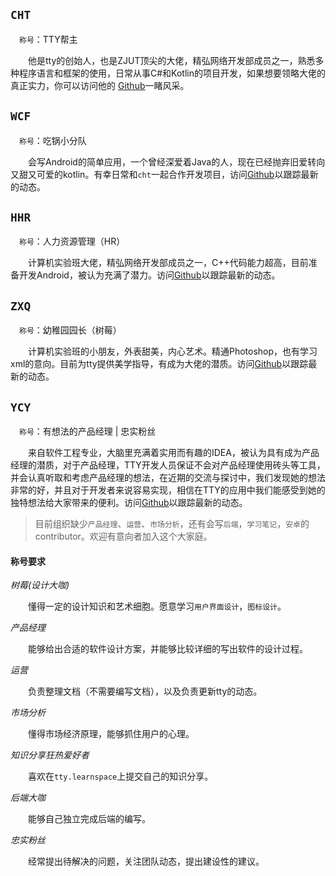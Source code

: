 ## `CHT`

&emsp;`称号`：TTY帮主 

&emsp;&emsp;他是tty的创始人，也是ZJUT顶尖的大佬，精弘网络开发部成员之一，熟悉多种程序语言和框架的使用，日常从事C#和Kotlin的项目开发，如果想要领略大佬的真正实力，你可以访问他的
[Github](https://github.com/h1542462994)一睹风采。

## `WCF`

&emsp;`称号`：吃锅小分队

&emsp;&emsp;会写Android的简单应用，一个曾经深爱着Java的人，现在已经抛弃旧爱转向又甜又可爱的kotlin。有幸日常和`cht`一起合作开发项目，访问[Github](https://github.com/658146603)以跟踪最新的动态。

## `HHR`

&emsp;`称号`：人力资源管理（HR）

&emsp;&emsp;计算机实验班大佬，精弘网络开发部成员之一，C++代码能力超高，目前准备开发Android，被认为充满了潜力。访问[Github](https://github.com/huhaorui)以跟踪最新的动态。

## `ZXQ`

&emsp;`称号`：幼稚园园长（树莓）

&emsp;&emsp;计算机实验班的小朋友，外表甜美，内心艺术。精通Photoshop，也有学习xml的意向。目前为tty提供美学指导，有成为大佬的潜质。访问[Github](https://github.com/hellokidqq)以跟踪最新的动态。

## `YCY`

&emsp;`称号`：有想法的产品经理 | 忠实粉丝

&emsp;&emsp;来自软件工程专业，大脑里充满着实用而有趣的IDEA，被认为具有成为产品经理的潜质，对于产品经理，TTY开发人员保证不会对产品经理使用砖头等工具，并会认真听取和考虑产品经理的想法，在近期的交流与探讨中，我们发现她的想法非常的好，并且对于开发者来说容易实现，相信在TTY的应用中我们能感受到她的独特想法给大家带来的便利。访问[Github](https://github.com/organge)以跟踪最新的动态。

> 目前组织缺少`产品经理`、`运营`、`市场分析`，还有会写`后端`，`学习笔记`，`安卓`的contributor。欢迎有意向者加入这个大家庭。

#### 称号要求

*树莓(设计大咖)*

&emsp;&emsp;懂得一定的设计知识和艺术细胞。愿意学习`用户界面设计`，`图标设计`。

*产品经理*

&emsp;&emsp;能够给出合适的软件设计方案，并能够比较详细的写出软件的设计过程。

*运营*

&emsp;&emsp;负责整理文档（不需要编写文档），以及负责更新tty的动态。

*市场分析*

&emsp;&emsp;懂得市场经济原理，能够抓住用户的心理。

*知识分享狂热爱好者*

&emsp;&emsp;喜欢在`tty.learnspace`上提交自己的知识分享。

*后端大咖*

&emsp;&emsp;能够自己独立完成后端的编写。

*忠实粉丝*

&emsp;&emsp;经常提出待解决的问题，关注团队动态，提出建设性的建议。
